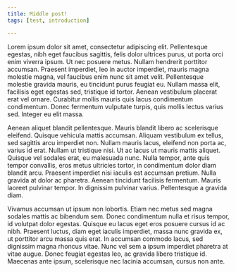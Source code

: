 ```yaml
---
title: Middle post!
tags: [test, introduction]

---
```


Lorem ipsum dolor sit amet, consectetur adipiscing elit. Pellentesque egestas, nibh eget faucibus sagittis, felis dolor ultrices purus, ut porta orci enim viverra ipsum. Ut nec posuere metus. Nullam hendrerit porttitor accumsan. Praesent imperdiet, leo in auctor imperdiet, mauris magna molestie magna, vel faucibus enim nunc sit amet velit. Pellentesque molestie gravida mauris, eu tincidunt purus feugiat eu. Nullam massa elit, facilisis eget egestas sed, tristique id tortor. Aenean vestibulum placerat erat vel ornare. Curabitur mollis mauris quis lacus condimentum condimentum. Donec fermentum vulputate turpis, quis mollis lectus varius sed. Integer eu elit massa.

Aenean aliquet blandit pellentesque. Mauris blandit libero ac scelerisque eleifend. Quisque vehicula mattis accumsan. Aliquam vestibulum ex tellus, sed sagittis arcu imperdiet non. Nullam mauris lacus, eleifend non porta ac, varius id erat. Nullam ut tristique nisi. Ut ac lacus ut mauris mattis aliquet. Quisque vel sodales erat, eu malesuada nunc. Nulla tempor, ante quis tempor convallis, eros metus ultricies tortor, in condimentum dolor diam blandit arcu. Praesent imperdiet nisi iaculis est accumsan pretium. Nulla gravida at dolor ac pharetra. Aenean tincidunt facilisis fermentum. Mauris laoreet pulvinar tempor. In dignissim pulvinar varius. Pellentesque a gravida diam.

Vivamus accumsan ut ipsum non lobortis. Etiam nec metus sed magna sodales mattis ac bibendum sem. Donec condimentum nulla et risus tempor, id volutpat dolor egestas. Quisque eu lacus eget eros posuere cursus id ac nibh. Praesent luctus, diam eget iaculis imperdiet, massa nunc gravida ex, ut porttitor arcu massa quis erat. In accumsan commodo lacus, sed dignissim magna rhoncus vitae. Nunc vel sem a ipsum imperdiet pharetra at vitae augue. Donec feugiat egestas leo, ac gravida libero tristique id. Maecenas ante ipsum, scelerisque nec lacinia accumsan, cursus non ante.
